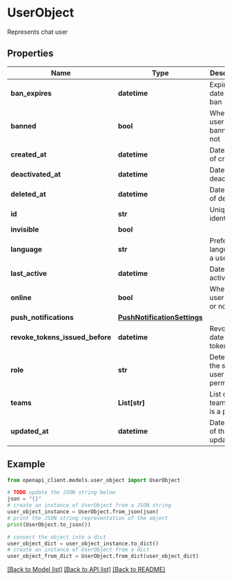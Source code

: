 # UserObject

Represents chat user

## Properties

Name | Type | Description | Notes
------------ | ------------- | ------------- | -------------
**ban_expires** | **datetime** | Expiration date of the ban | [optional] 
**banned** | **bool** | Whether a user is banned or not | 
**created_at** | **datetime** | Date/time of creation | [optional] [readonly] 
**deactivated_at** | **datetime** | Date of deactivation | [optional] [readonly] 
**deleted_at** | **datetime** | Date/time of deletion | [optional] [readonly] 
**id** | **str** | Unique user identifier | 
**invisible** | **bool** |  | [optional] 
**language** | **str** | Preferred language of a user | [optional] 
**last_active** | **datetime** | Date of last activity | [optional] [readonly] 
**online** | **bool** | Whether a user online or not | [readonly] 
**push_notifications** | [**PushNotificationSettings**](PushNotificationSettings.md) |  | [optional] 
**revoke_tokens_issued_before** | **datetime** | Revocation date for tokens | [optional] 
**role** | **str** | Determines the set of user permissions | 
**teams** | **List[str]** | List of teams user is a part of | [optional] 
**updated_at** | **datetime** | Date/time of the last update | [optional] [readonly] 

## Example

```python
from openapi_client.models.user_object import UserObject

# TODO update the JSON string below
json = "{}"
# create an instance of UserObject from a JSON string
user_object_instance = UserObject.from_json(json)
# print the JSON string representation of the object
print(UserObject.to_json())

# convert the object into a dict
user_object_dict = user_object_instance.to_dict()
# create an instance of UserObject from a dict
user_object_from_dict = UserObject.from_dict(user_object_dict)
```
[[Back to Model list]](../README.md#documentation-for-models) [[Back to API list]](../README.md#documentation-for-api-endpoints) [[Back to README]](../README.md)


